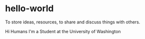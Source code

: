 # hello-world
To store ideas, resources, to share and discuss things with others.

Hi Humans I'm a Student at the University of Washington 

